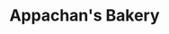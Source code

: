---
title: "Appachan's Bakery"
url: /elamthuruthy-kuttanellur-thrissur/appachans-bakery/
shop: bakery
---